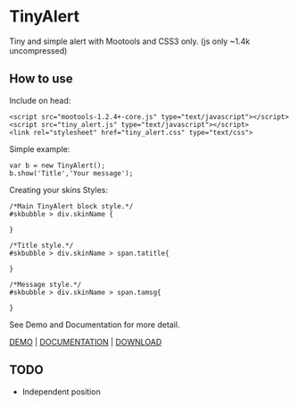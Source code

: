 TinyAlert
===========

Tiny and simple alert with Mootools and CSS3 only. (js only ~1.4k uncompressed)

How to use
----------

Include on head:

	<script src="mootools-1.2.4+-core.js" type="text/javascript"></script>
	<script src="tiny_alert.js" type="text/javascript"></script>
	<link rel="stylesheet" href="tiny_alert.css" type="text/css">

Simple example:

	var b = new TinyAlert();
	b.show('Title','Your message');
	
Creating your skins Styles:

	/*Main TinyAlert block style.*/
	#skbubble > div.skinName {

	}

	/*Title style.*/
	#skbubble > div.skinName > span.tatitle{

	}

	/*Message style.*/
	#skbubble > div.skinName > span.tamsg{

	}


	
See Demo and Documentation for more detail.

[DEMO](http://www.danillocesar.com.br/labs/tinyalert "TinyAlert DEMO") | [DOCUMENTATION](http://github.com/danillos/tinyalert/blob/master/Docs/TinyAlert.md "View Documentation") | [DOWNLOAD](http://github.com/danillos/tinyalert/downloads)

TODO
----

* Independent position

